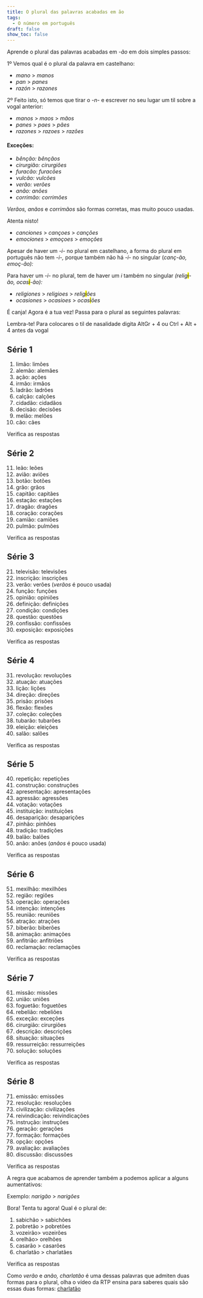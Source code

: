 ```yaml
---
title: O plural das palavras acabadas em ão
tags:
  - O número em português
draft: false
show_toc: false
---
```

Aprende o plural das palavras acabadas em *-ão* em dois simples passos:

1º Vemos qual é o plural da palavra em castelhano:

* *mano* > *manos*
* *pan* > *panes*
* *razón* > *razones*

2º Feito isto, só temos que tirar o *-n-* e escrever no seu lugar um til sobre a vogal anterior:

* *manos* > *maos* > *mãos*
* *panes* > *paes* > *pães*
* *razones* > *razoes* > *razões*

#### Exceções:
- *bênção:* *bênçãos*
- *cirurgião:* *cirurgiões*
- *furacão:* *furacões*
- *vulcão:* *vulcões*
- *verão:* *verões*
- *anão:* *anões*
- *corrimão:* *corrimões*

*Verãos,* *anãos* e *corrimãos* são formas corretas, mas muito pouco usadas.

<article>
Atenta nisto!
  
- *canc~~i~~ones* > *cançoes* > *canções* 
- *emoc~~i~~ones* > *emoçoes* > *emoções*

Apesar de haver um *-i-* no plural em castelhano, a forma do plural em português não tem *-i-,* porque também não há *-i-* no singular (*canç-ão, emoç-ão):* 

Para haver um *-i-* no plural, tem de haver um *i* também no singular *(relig<mark>i</mark>-ão, ocas<mark>i</mark>-ão):* 

- *religiones* > *religioes* > *relig<mark>i</mark>ões*
- *ocasiones* > *ocasioes* > *ocas<mark>i</mark>ões*
  
</article>

É canja! Agora é a tua vez! Passa para o plural as seguintes palavras:

Lembra-te! Para colocares o til de nasalidade digita AltGr + 4 ou Ctrl + Alt + 4 antes da vogal

## Série 1
1. limão: <e-answer>limões</e-answer>
2. alemão: <e-answer>alemães</e-answer>
3. ação: <e-answer>ações</e-answer>
4. irmão: <e-answer>irmãos</e-answer>
5. ladrão: <e-answer>ladrões</e-answer>
6. calção: <e-answer>calções</e-answer>
7. cidadão: <e-answer>cidadãos</e-answer>
8. decisão: <e-answer>decisões</e-answer>
9. melão: <e-answer>melões</e-answer>
10. cão: <e-answer>cães</e-answer>

<e-validate>Verifica as respostas</e-validate>

## Série 2

11. leão: <e-answer>leões</e-answer>
12. avião: <e-answer>aviões</e-answer>
13. botão: <e-answer>botões</e-answer>
14. grão: <e-answer>grãos</e-answer>
15. capitão: <e-answer>capitães</e-answer>
16. estação: <e-answer>estações</e-answer>
17. dragão: <e-answer>dragões</e-answer>
18. coração: <e-answer>corações</e-answer>
19. camião: <e-answer>camiões</e-answer>
20. pulmão: <e-answer>pulmões</e-answer>

<e-validate>Verifica as respostas</e-validate>

## Série 3

21. televisão: <e-answer>televisões</e-answer>
22. inscrição: <e-answer>inscrições</e-answer>
23. verão: <e-answer>verões</e-answer> (*verãos* é pouco usada)
24. função: <e-answer>funções</e-answer>
25. opinião: <e-answer>opiniões</e-answer>
26. definição: <e-answer>definições</e-answer>
27. condição: <e-answer>condições</e-answer>
28. questão: <e-answer>questões</e-answer>
29. confissão: <e-answer>confissões</e-answer>
30. exposição: <e-answer>exposições</e-answer>

<e-validate>Verifica as respostas</e-validate>

## Série 4

31. revolução: <e-answer>revoluções</e-answer>
32. atuação: <e-answer>atuações</e-answer>
33. lição: <e-answer>lições</e-answer>
34. direção: <e-answer>direções</e-answer>
35. prisão: <e-answer>prisões</e-answer>
36. flexão: <e-answer>flexões</e-answer>
37. coleção: <e-answer>coleções</e-answer>
38. tubarão: <e-answer>tubarões</e-answer>
39. eleição: <e-answer>eleições</e-answer>
40. salão: <e-answer>salões</e-answer>

<e-validate>Verifica as respostas</e-validate>

## Série 5

40. repetição: <e-answer>repetições</e-answer>
41. construção: <e-answer>construções</e-answer>
42. apresentação: <e-answer>apresentações</e-answer>
43. agressão: <e-answer>agressões</e-answer>
44. votação: <e-answer>votações</e-answer>
45. instituição: <e-answer>instituições</e-answer>
46. desaparição: <e-answer>desaparições</e-answer>
47. pinhão: <e-answer>pinhões</e-answer>
48. tradição: <e-answer>tradições</e-answer>
49. balão: <e-answer>balões</e-answer>
50. anão: <e-answer>anões</e-answer> (*anãos* é pouco usada) 

<e-validate>Verifica as respostas</e-validate>

## Série 6

51. mexilhão: <e-answer>mexilhões</e-answer>
52. região: <e-answer>regiões</e-answer>
53. operação: <e-answer>operações</e-answer>
54. intenção: <e-answer>intenções</e-answer>
55. reunião: <e-answer>reuniões</e-answer>
56. atração: <e-answer>atrações</e-answer>
57. biberão: <e-answer>biberões</e-answer>
58. animação: <e-answer>animações</e-answer>
59. anfitrião: <e-answer>anfitriões</e-answer>
60. reclamação: <e-answer>reclamações</e-answer>

<e-validate>Verifica as respostas</e-validate>

## Série 7

61. missão: <e-answer>missões</e-answer>
62. união: <e-answer>uniões</e-answer>
63. foguetão: <e-answer>foguetões</e-answer>
64. rebelião: <e-answer>rebeliões</e-answer>
65. exceção: <e-answer>exceções</e-answer>
66. cirurgião: <e-answer>cirurgiões</e-answer>
67. descrição: <e-answer>descrições</e-answer>
68. situação: <e-answer>situações</e-answer>
69. ressurreição: <e-answer>ressurreições</e-answer>
70. solução: <e-answer>soluções</e-answer>

<e-validate>Verifica as respostas</e-validate>

## Série 8
71. emissão: <e-answer>emissões</e-answer>
72. resolução: <e-answer>resoluções</e-answer>
73. civilização: <e-answer>civilizações</e-answer>
74. reivindicação: <e-answer>reivindicações</e-answer>
75. instrução: <e-answer>instruções</e-answer>
76. geração: <e-answer>gerações</e-answer>
77. formação: <e-answer>formações</e-answer>
78. opção: <e-answer>opções</e-answer>
79. avaliação: <e-answer>avaliações</e-answer>
80. discussão: <e-answer>discussões</e-answer>

<e-validate>Verifica as respostas</e-validate>

A regra que acabamos de aprender também a podemos aplicar a alguns aumentativos: 

Exemplo: *narigão* > *narigões*

Bora! Tenta tu agora! Qual é o plural de:

1. sabichão > <e-answer>sabichões</e-answer>
2. pobretão > <e-answer>pobretões</e-answer>
3. vozeirão> <e-answer>vozeirões</e-answer>
4. orelhão> <e-answer>orelhões</e-answer>
5. casarão > <e-answer>casarões</e-answer>
6. charlatão > <e-answer>charlatães</e-answer>

<e-validate>Verifica as respostas</e-validate>

Como *verão* e *anão, charlatão* é uma dessas palavras que admiten duas formas para o plural, olha o vídeo da RTP ensina para saberes quais são essas duas formas: [charlatão](https://ensina.rtp.pt/artigo/plural-de-palavras-terminadas-em-ao/)
